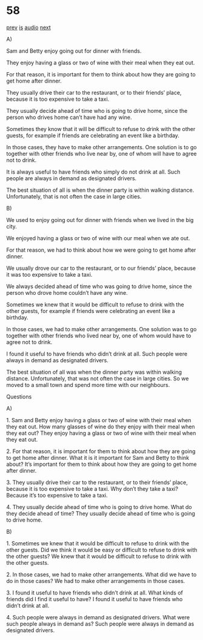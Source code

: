 # 58

[prev](../en/story_57.md)
[is](../is/story_58.md)
[audio](../audio/story_58.mp3)
[next](../en/story_59.md)

A\)

Sam and Betty enjoy going out for dinner with friends.

They enjoy having a glass or two of wine with their meal when they eat
out.

For that reason, it is important for them to think about how they are
going to get home after dinner.

They usually drive their car to the restaurant, or to their friends’
place, because it is too expensive to take a taxi.

They usually decide ahead of time who is going to drive home, since the
person who drives home can’t have had any wine.

Sometimes they know that it will be difficult to refuse to drink with
the other guests, for example if friends are celebrating an event like a
birthday.

In those cases, they have to make other arrangements. One solution is to
go together with other friends who live near by, one of whom will have
to agree not to drink.

It is always useful to have friends who simply do not drink at all. Such
people are always in demand as designated drivers.

The best situation of all is when the dinner party is within walking
distance. Unfortunately, that is not often the case in large cities.

B\)

We used to enjoy going out for dinner with friends when we lived in the
big city.

We enjoyed having a glass or two of wine with our meal when we ate out.

For that reason, we had to think about how we were going to get home
after dinner.

We usually drove our car to the restaurant, or to our friends’ place,
because it was too expensive to take a taxi.

We always decided ahead of time who was going to drive home, since the
person who drove home couldn’t have any wine.

Sometimes we knew that it would be difficult to refuse to drink with the
other guests, for example if friends were celebrating an event like a
birthday.

In those cases, we had to make other arrangements. One solution was to
go together with other friends who lived near by, one of whom would have
to agree not to drink.

I found it useful to have friends who didn’t drink at all. Such people
were always in demand as designated drivers.

The best situation of all was when the dinner party was within walking
distance. Unfortunately, that was not often the case in large cities. So
we moved to a small town and spend more time with our neighbours.

Questions

A\)

1\. Sam and Betty enjoy having a glass or two of wine with their meal
when they eat out. How many glasses of wine do they enjoy with their
meal when they eat out? They enjoy having a glass or two of wine with
their meal when they eat out.

2\. For that reason, it is important for them to think about how they
are going to get home after dinner. What it is it important for Sam and
Betty to think about? It’s important for them to think about how they
are going to get home after dinner.

3\. They usually drive their car to the restaurant, or to their friends’
place, because it is too expensive to take a taxi. Why don’t they take a
taxi? Because it’s too expensive to take a taxi.

4\. They usually decide ahead of time who is going to drive home. What
do they decide ahead of time? They usually decide ahead of time who is
going to drive home.

B\)

1\. Sometimes we knew that it would be difficult to refuse to drink with
the other guests. Did we think it would be easy or difficult to refuse
to drink with the other guests? We knew that it would be difficult to
refuse to drink with the other guests.

2\. In those cases, we had to make other arrangements. What did we have
to do in those cases? We had to make other arrangements in those cases.

3\. I found it useful to have friends who didn’t drink at all. What
kinds of friends did I find it useful to have? I found it useful to have
friends who didn’t drink at all.

4\. Such people were always in demand as designated drivers. What were
such people always in demand as? Such people were always in demand as
designated drivers.
